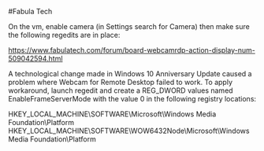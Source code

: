 #Fabula Tech

On the vm, enable camera (in Settings search for Camera) then make sure the following regedits are in place:

https://www.fabulatech.com/forum/board-webcamrdp-action-display-num-509042594.html

A technological change made in Windows 10 Anniversary Update caused a problem where Webcam for Remote Desktop failed to work. To apply workaround, launch regedit and create a REG_DWORD values named EnableFrameServerMode with the value 0 in the following registry locations:
 
HKEY_LOCAL_MACHINE\SOFTWARE\Microsoft\Windows Media Foundation\Platform
HKEY_LOCAL_MACHINE\SOFTWARE\WOW6432Node\Microsoft\Windows Media Foundation\Platform